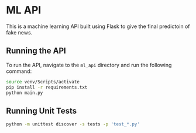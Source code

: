 # ML API

This is a machine learning API built using Flask to give the final predictoin of fake news.

## Running the API

To run the API, navigate to the `ml_api` directory and run the following command:
```bash
source venv/Scripts/activate
pip install -r requirements.txt
python main.py
```

## Running Unit Tests

```bash
python -m unittest discover -s tests -p 'test_*.py'
```
